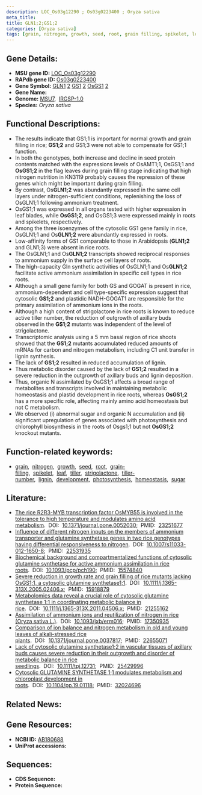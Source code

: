 ```yaml
---
description: LOC_Os03g12290 ; Os03g0223400 ; Oryza sativa
meta_title:
title: GLN1;2;GS1;2
categories: [Oryza sativa]
tags: [grain, nitrogen, growth, seed, root, grain filling, spikelet, leaf, tiller, strigolactone, tiller number, lignin, development, photosynthesis, homeostasis, sugar]
---
```


## Gene Details:
- **MSU gene ID:** [LOC_Os03g12290](http://rice.uga.edu/cgi-bin/ORF_infopage.cgi?orf=LOC_Os03g12290)  
- **RAPdb gene ID:** [Os03g0223400](https://rapdb.dna.affrc.go.jp/locus/?name=Os03g0223400)  
- **Gene Symbol:** <u>GLN1</u>&nbsp;<u>2</u>&nbsp;<u>GS1</u>&nbsp;<u>2</u>&nbsp;<u>OsGS1</u>&nbsp;<u>2</u>
- **Gene Name:**
- **Genome:**  [MSU7](http://rice.uga.edu/),&nbsp;&nbsp;[IRGSP-1.0](https://rapdb.dna.affrc.go.jp/download/irgsp1.html)
- **Species:** *Oryza sativa*

## Functional Descriptions:
   - The results indicate that GS1;1 is important for normal growth and grain filling in rice; **GS1;2** and GS1;3 were not able to compensate for GS1;1 function.
   - In both the genotypes, both increase and decline in seed protein contents matched with the expressions levels of OsAMT1;1, OsGS1;1 and **OsGS1;2** in the flag leaves during grain filling stage indicating that high nitrogen nutrition in KN3119 probably causes the repression of these genes which might be important during grain filling.
   - By contrast, Os**GLN1;2** was abundantly expressed in the same cell layers under nitrogen-sufficient conditions, replenishing the loss of OsGLN1;1 following ammonium treatment.
   - OsGS1;1 was expressed in all organs tested with higher expression in leaf blades, while **OsGS1;2**, and OsGS1;3 were expressed mainly in roots and spikelets, respectively.
   - Among the three isoenzymes of the cytosolic GS1 gene family in rice, OsGLN1;1 and Os**GLN1;2** were abundantly expressed in roots.
   - Low-affinity forms of GS1 comparable to those in Arabidopsis (**GLN1;2** and GLN1;3) were absent in rice roots.
   - The OsGLN1;1 and Os**GLN1;2** transcripts showed reciprocal responses to ammonium supply in the surface cell layers of roots.
   - The high-capacity Gln synthetic activities of OsGLN1;1 and Os**GLN1;2** facilitate active ammonium assimilation in specific cell types in rice roots.
   - Although a small gene family for both GS and GOGAT is present in rice, ammonium-dependent and cell type-specific expression suggest that cytosolic **GS1;2** and plastidic NADH-GOGAT1 are responsible for the primary assimilation of ammonium ions in the roots.
   - Although a high content of strigolactone in rice roots is known to reduce active tiller number, the reduction of outgrowth of axillary buds observed in the **GS1;2** mutants was independent of the level of strigolactone.
   - Transcriptomic analysis using a 5 mm basal region of rice shoots showed that the **GS1;2** mutants accumulated reduced amounts of mRNAs for carbon and nitrogen metabolism, including C1 unit transfer in lignin synthesis.
   - The lack of **GS1;2** resulted in reduced accumulation of lignin.
   - Thus metabolic disorder caused by the lack of **GS1;2** resulted in a severe reduction in the outgrowth of axillary buds and lignin deposition.
   - Thus, organic N assimilated by OsGS1;1 affects a broad range of metabolites and transcripts involved in maintaining metabolic homeostasis and plastid development in rice roots, whereas **OsGS1;2** has a more specific role, affecting mainly amino acid homeostasis but not C metabolism.
   - We observed (i) abnormal sugar and organic N accumulation and (ii) significant upregulation of genes associated with photosynthesis and chlorophyll biosynthesis in the roots of Osgs1;1 but not **OsGS1;2** knockout mutants.

## Function-related keywords:
   - [grain](/tags/grain/),&nbsp;&nbsp;[nitrogen](/tags/nitrogen/),&nbsp;&nbsp;[growth](/tags/growth/),&nbsp;&nbsp;[seed](/tags/seed/),&nbsp;&nbsp;[root](/tags/root/),&nbsp;&nbsp;[grain-filling](/tags/grain-filling/),&nbsp;&nbsp;[spikelet](/tags/spikelet/),&nbsp;&nbsp;[leaf](/tags/leaf/),&nbsp;&nbsp;[tiller](/tags/tiller/),&nbsp;&nbsp;[strigolactone](/tags/strigolactone/),&nbsp;&nbsp;[tiller-number](/tags/tiller-number/),&nbsp;&nbsp;[lignin](/tags/lignin/),&nbsp;&nbsp;[development](/tags/development/),&nbsp;&nbsp;[photosynthesis](/tags/photosynthesis/),&nbsp;&nbsp;[homeostasis](/tags/homeostasis/),&nbsp;&nbsp;[sugar](/tags/sugar/)

## Literature:
   - [The rice R2R3-MYB transcription factor OsMYB55 is involved in the tolerance to high temperature and modulates amino acid metabolism](https://www.doi.org/10.1371/journal.pone.0052030).&nbsp;&nbsp;DOI:&nbsp;&nbsp;[10.1371/journal.pone.0052030](https://www.doi.org/10.1371/journal.pone.0052030);&nbsp;&nbsp;PMID:&nbsp;&nbsp;[23251677](https://pubmed.ncbi.nlm.nih.gov/23251677/)
   - [Influence of different nitrogen inputs on the members of ammonium transporter and glutamine synthetase genes in two rice genotypes having differential responsiveness to nitrogen](https://www.doi.org/10.1007/s11033-012-1650-8).&nbsp;&nbsp;DOI:&nbsp;&nbsp;[10.1007/s11033-012-1650-8](https://www.doi.org/10.1007/s11033-012-1650-8);&nbsp;&nbsp;PMID:&nbsp;&nbsp;[22531935](https://pubmed.ncbi.nlm.nih.gov/22531935/)
   - [Biochemical background and compartmentalized functions of cytosolic glutamine synthetase for active ammonium assimilation in rice roots](https://www.doi.org/10.1093/pcp/pch190).&nbsp;&nbsp;DOI:&nbsp;&nbsp;[10.1093/pcp/pch190](https://www.doi.org/10.1093/pcp/pch190);&nbsp;&nbsp;PMID:&nbsp;&nbsp;[15574840](https://pubmed.ncbi.nlm.nih.gov/15574840/)
   - [Severe reduction in growth rate and grain filling of rice mutants lacking OsGS1;1, a cytosolic glutamine synthetase1;1](https://www.doi.org/10.1111/j.1365-313X.2005.02406.x).&nbsp;&nbsp;DOI:&nbsp;&nbsp;[10.1111/j.1365-313X.2005.02406.x](https://www.doi.org/10.1111/j.1365-313X.2005.02406.x);&nbsp;&nbsp;PMID:&nbsp;&nbsp;[15918879](https://pubmed.ncbi.nlm.nih.gov/15918879/)
   - [Metabolomics data reveal a crucial role of cytosolic glutamine synthetase 1;1 in coordinating metabolic balance in rice](https://www.doi.org/10.1111/j.1365-313X.2011.04506.x).&nbsp;&nbsp;DOI:&nbsp;&nbsp;[10.1111/j.1365-313X.2011.04506.x](https://www.doi.org/10.1111/j.1365-313X.2011.04506.x);&nbsp;&nbsp;PMID:&nbsp;&nbsp;[21255162](https://pubmed.ncbi.nlm.nih.gov/21255162/)
   - [Assimilation of ammonium ions and reutilization of nitrogen in rice (Oryza sativa L.)](https://www.doi.org/10.1093/jxb/erm016).&nbsp;&nbsp;DOI:&nbsp;&nbsp;[10.1093/jxb/erm016](https://www.doi.org/10.1093/jxb/erm016);&nbsp;&nbsp;PMID:&nbsp;&nbsp;[17350935](https://pubmed.ncbi.nlm.nih.gov/17350935/)
   - [Comparison of ion balance and nitrogen metabolism in old and young leaves of alkali-stressed rice plants](https://www.doi.org/10.1371/journal.pone.0037817).&nbsp;&nbsp;DOI:&nbsp;&nbsp;[10.1371/journal.pone.0037817](https://www.doi.org/10.1371/journal.pone.0037817);&nbsp;&nbsp;PMID:&nbsp;&nbsp;[22655071](https://pubmed.ncbi.nlm.nih.gov/22655071/)
   - [Lack of cytosolic glutamine synthetase1;2 in vascular tissues of axillary buds causes severe reduction in their outgrowth and disorder of metabolic balance in rice seedlings](https://www.doi.org/10.1111/tpj.12731).&nbsp;&nbsp;DOI:&nbsp;&nbsp;[10.1111/tpj.12731](https://www.doi.org/10.1111/tpj.12731);&nbsp;&nbsp;PMID:&nbsp;&nbsp;[25429996](https://pubmed.ncbi.nlm.nih.gov/25429996/)
   - [Cytosolic GLUTAMINE SYNTHETASE 1;1 modulates metabolism and chloroplast development in roots](https://www.doi.org/10.1104/pp.19.01118).&nbsp;&nbsp;DOI:&nbsp;&nbsp;[10.1104/pp.19.01118](https://www.doi.org/10.1104/pp.19.01118);&nbsp;&nbsp;PMID:&nbsp;&nbsp;[32024696](https://pubmed.ncbi.nlm.nih.gov/32024696/)

## Related News:

## Gene Resources:
- **NCBI ID:**  [AB180688](http://www.ncbi.nlm.nih.gov/nuccore/AB180688)
- **UniProt accessions:** [](https://www.uniprot.org/uniprotkb//entry)

## Sequences:
- **CDS Sequence:**
- **Protein Sequence:**
